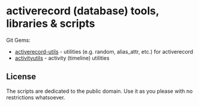 # activerecord (database) tools, libraries & scripts

Git Gems:

- [activerecord-utils](activerecord-utils) - utilities (e.g. random, alias_attr, etc.) for activerecord
- [activityutils](activityutils) - activity (timeline) utilities




## License

The scripts are dedicated to the public domain.
Use it as you please with no restrictions whatsoever.
